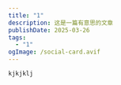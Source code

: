 ```yaml
---
title: "1"
description: 这是一篇有意思的文章
publishDate: 2025-03-26
tags:
  - "1"
ogImage: /social-card.avif
---
```

```kjkjklj```
